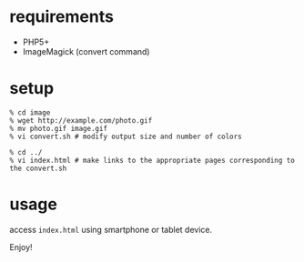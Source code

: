 requirements
===

- PHP5+
- ImageMagick (convert command)

setup
===

```
% cd image
% wget http://example.com/photo.gif
% mv photo.gif image.gif
% vi convert.sh # modify output size and number of colors
```

```
% cd ../
% vi index.html # make links to the appropriate pages corresponding to the convert.sh
```

usage
===
access `index.html` using smartphone or tablet device.



Enjoy!
